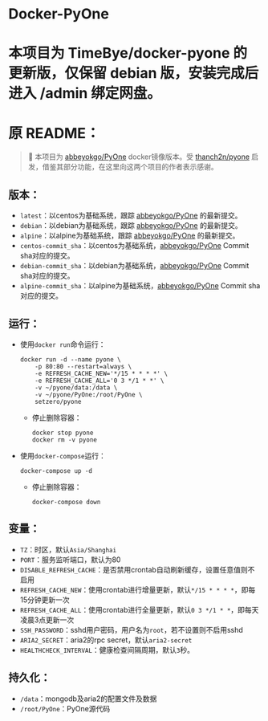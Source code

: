 # Docker-PyOne

# 本项目为 TimeBye/docker-pyone 的更新版，仅保留 debian 版，安装完成后进入 /admin 绑定网盘。
# 原 README：
> 👋 本项目为 [abbeyokgo/PyOne](https://github.com/abbeyokgo/PyOne) docker镜像版本。受 [thanch2n/pyone](https://hub.docker.com/r/thanch2n/pyone) 启发，借鉴其部分功能，在这里向这两个项目的作者表示感谢。

## 版本：

- `latest`：以centos为基础系统，跟踪 [abbeyokgo/PyOne](https://github.com/abbeyokgo/PyOne/commits/master) 的最新提交。
- `debian`：以debian为基础系统，跟踪 [abbeyokgo/PyOne](https://github.com/abbeyokgo/PyOne/commits/master) 的最新提交。
- `alpine`：以alpine为基础系统，跟踪 [abbeyokgo/PyOne](https://github.com/abbeyokgo/PyOne/commits/master) 的最新提交。
- `centos-commit_sha`：以centos为基础系统，[abbeyokgo/PyOne](https://github.com/abbeyokgo/PyOne/commits/master) Commit sha对应的提交。
- `debian-commit_sha`：以debian为基础系统，[abbeyokgo/PyOne](https://github.com/abbeyokgo/PyOne/commits/master) Commit sha对应的提交。
- `alpine-commit_sha`：以alpine为基础系统，[abbeyokgo/PyOne](https://github.com/abbeyokgo/PyOne/commits/master) Commit sha对应的提交。

## 运行：

- 使用`docker run`命令运行：

    ```
    docker run -d --name pyone \
        -p 80:80 --restart=always \
        -e REFRESH_CACHE_NEW='*/15 * * * *' \
        -e REFRESH_CACHE_ALL='0 3 */1 * *' \
        -v ~/pyone/data:/data \
        -v ~/pyone/PyOne:/root/PyOne \
        setzero/pyone
    ```

    - 停止删除容器：
        ```
        docker stop pyone
        docker rm -v pyone
        ```

- 使用`docker-compose`运行：

    ```
    docker-compose up -d
    ```

    - 停止删除容器：
        ```
        docker-compose down
        ```

## 变量：

- `TZ`：时区，默认`Asia/Shanghai`
- `PORT`：服务监听端口，默认为80
- `DISABLE_REFRESH_CACHE`：是否禁用crontab自动刷新缓存，设置任意值则不启用
- `REFRESH_CACHE_NEW`：使用crontab进行增量更新，默认`*/15 * * * *`，即每15分钟更新一次
- `REFRESH_CACHE_ALL`：使用crontab进行全量更新，默认`0 3 */1 * *`，即每天凌晨3点更新一次
- `SSH_PASSWORD`：sshd用户密码，用户名为`root`，若不设置则不启用sshd
- `ARIA2_SECRET`：aria2的rpc secret，默认`aria2-secret`
- `HEALTHCHECK_INTERVAL`：健康检查间隔周期，默认`3`秒。

## 持久化：

- `/data`：mongodb及aria2的配置文件及数据
- `/root/PyOne`：PyOne源代码
